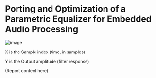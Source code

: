 # Porting and Optimization of a Parametric Equalizer for Embedded Audio Processing
![image](https://github.com/user-attachments/assets/36f8c2be-7a58-40c5-acd6-6cbc184b583f)

X is the	Sample index (time, in samples)

Y	is the Output amplitude (filter response)

(Report content here)
